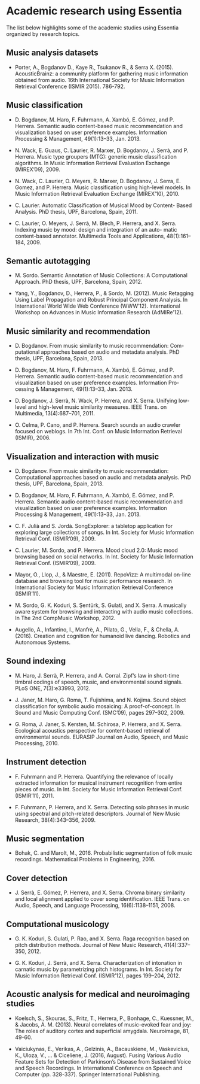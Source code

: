 # Academic research using Essentia
The list below highlights some of the academic studies using Essentia organized by research topics.

## Music analysis datasets

- Porter, A., Bogdanov D., Kaye R., Tsukanov R., & Serra X. (2015).  AcousticBrainz: a community platform for gathering music information obtained from audio. 16th International Society for Music Information Retrieval Conference (ISMIR 2015). 786-792.


## Music classification

- D. Bogdanov, M. Haro, F. Fuhrmann, A. Xambó, E. Gómez, and P. Herrera. Semantic audio content-based music recommendation and visualization based on user preference examples. Information Processing & Management, 49(1):13–33, Jan. 2013.

- N. Wack, E. Guaus, C. Laurier, R. Marxer, D. Bogdanov, J. Serrà,
and P. Herrera. Music type groupers (MTG): generic music classification algorithms. In Music Information Retrieval Evaluation Exchange (MIREX’09), 2009.

- N. Wack, C. Laurier, O. Meyers, R. Marxer, D. Bogdanov, J. Serra, E. Gomez, and P. Herrera. Music classification using high-level models. In Music Information Retrieval Evaluation Exchange (MIREX’10), 2010.

- C. Laurier. Automatic Classification of Musical Mood by Content-
Based Analysis. PhD thesis, UPF, Barcelona, Spain, 2011.

- C. Laurier, O. Meyers, J. Serrà, M. Blech, P. Herrera, and X. Serra.
Indexing music by mood: design and integration of an auto-
matic content-based annotator. Multimedia Tools and Applications,
48(1):161–184, 2009.


## Semantic autotagging

- M. Sordo. Semantic Annotation of Music Collections: A Computational Approach. PhD thesis, UPF, Barcelona, Spain, 2012.

- Yang, Y., Bogdanov, D., Herrera, P., & Sordo, M. (2012). Music Retagging Using Label Propagation and Robust Principal Component Analysis. In International World Wide Web Conference (WWW’12).  International Workshop on Advances in Music Information Research (AdMIRe’12).


## Music similarity and recommendation

- D. Bogdanov. From music similarity to music recommendation: Com-
putational approaches based on audio and metadata analysis. PhD
thesis, UPF, Barcelona, Spain, 2013.

- D. Bogdanov, M. Haro, F. Fuhrmann, A. Xambó, E. Gómez, and
P. Herrera. Semantic audio content-based music recommendation and
visualization based on user preference examples. Information Pro-
cessing & Management, 49(1):13–33, Jan. 2013.

- D. Bogdanov, J. Serrà, N. Wack, P. Herrera, and X. Serra. Unifying
low-level and high-level music similarity measures. IEEE Trans. on
Multimedia, 13(4):687–701, 2011.

- O. Celma, P. Cano, and P. Herrera. Search sounds an audio crawler
focused on weblogs. In 7th Int. Conf. on Music Information Retrieval
(ISMIR), 2006.


## Visualization and interaction with music

- D. Bogdanov. From music similarity to music recommendation: Computational approaches based on audio and metadata analysis. PhD thesis, UPF, Barcelona, Spain, 2013.

- D. Bogdanov, M. Haro, F. Fuhrmann, A. Xambó, E. Gómez, and P. Herrera. Semantic audio content-based music recommendation and visualization based on user preference examples. Information Processing & Management, 49(1):13–33, Jan. 2013.

- C. F. Julià and S. Jordà. SongExplorer: a tabletop application for exploring large collections of songs. In Int. Society for Music Information Retrieval Conf. (ISMIR’09), 2009.

- C. Laurier, M. Sordo, and P. Herrera. Mood cloud 2.0: Music mood browsing based on social networks. In Int. Society for Music Information Retrieval Conf. (ISMIR’09), 2009.

- Mayor, O., Llop, J., & Maestre, E. (2011). RepoVizz: A multimodal on-line database and browsing tool for music performance research. In International Society for Music Information Retrieval Conference (ISMIR’11).

- M. Sordo, G. K. Koduri, S. Şentürk, S. Gulati, and X. Serra. A musically aware system for browsing and interacting with audio music collections. In The 2nd CompMusic Workshop, 2012.

- Augello, A., Infantino, I., Manfrè, A., Pilato, G., Vella, F., & Chella, A. (2016). Creation and cognition for humanoid live dancing. Robotics and Autonomous Systems.


## Sound indexing

- M. Haro, J. Serrà, P. Herrera, and A. Corral. Zipf’s law in short-time timbral codings of speech, music, and environmental sound signals. PLoS ONE, 7(3):e33993, 2012.

- J. Janer, M. Haro, G. Roma, T. Fujishima, and N. Kojima. Sound object classification for symbolic audio mosaicing: A proof-of-concept. In Sound and Music Computing Conf. (SMC’09), pages 297–302, 2009.

- G. Roma, J. Janer, S. Kersten, M. Schirosa, P. Herrera, and X. Serra.
Ecological acoustics perspective for content-based retrieval of environmental sounds. EURASIP Journal on Audio, Speech, and Music Processing, 2010.

## Instrument detection

- F. Fuhrmann and P. Herrera. Quantifying the relevance of locally extracted information for musical instrument recognition from entire pieces of music. In Int. Society for Music Information Retrieval Conf. (ISMIR’11), 2011.

- F. Fuhrmann, P. Herrera, and X. Serra. Detecting solo phrases in music using spectral and pitch-related descriptors. Journal of New Music Research, 38(4):343–356, 2009.

## Music segmentation
- Bohak, C. and Marolt, M., 2016. Probabilistic segmentation of folk music recordings. Mathematical Problems in Engineering, 2016.

## Cover detection

- J. Serrà, E. Gómez, P. Herrera, and X. Serra. Chroma binary similarity and local alignment applied to cover song identification. IEEE Trans. on Audio, Speech, and Language Processing, 16(6):1138–1151, 2008.

## Computational musicology

- G. K. Koduri, S. Gulati, P. Rao, and X. Serra. Raga recognition based on pitch distribution methods. Journal of New Music Research, 41(4):337–350, 2012.

- G. K. Koduri, J. Serrà, and X. Serra. Characterization of intonation in carnatic music by parametrizing pitch histograms. In Int. Society for Music Information Retrieval Conf. (ISMIR’12), pages 199–204, 2012.

## Acoustic analysis for medical and neuroimaging studies

- Koelsch, S., Skouras, S., Fritz, T., Herrera, P., Bonhage, C., Kuessner, M., & Jacobs, A. M. (2013). Neural correlates of music-evoked fear and joy: The roles of auditory cortex and superficial amygdala. Neuroimage, 81, 49-60.

- Vaiciukynas, E., Verikas, A., Gelzinis, A., Bacauskiene, M., Vaskevicius, K., Uloza, V., ... & Ciceliene, J. (2016, August). Fusing Various Audio Feature Sets for Detection of Parkinson’s Disease from Sustained Voice and Speech Recordings. In International Conference on Speech and Computer (pp. 328-337). Springer International Publishing.













